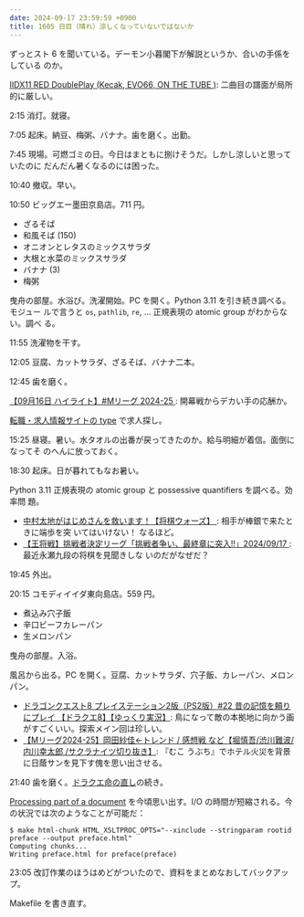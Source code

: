 ```yaml
---
date: 2024-09-17 23:59:59 +0900
title: 1605 日目（晴れ）涼しくなっていないではないか
---
```


ずっとスト 6 を聞いている。デーモン小暮閣下が解説というか、合いの手係をしている
のか。

[IIDX11 RED DoublePlay (Kecak, EVO66, ON THE TUBE
)](https://www.youtube.com/watch?v=tgHfx2vZ1Jw): 二曲目の譜面が局所的に厳しい。

2:15 消灯。就寝。

7:05 起床。納豆、梅粥、バナナ。歯を磨く。出勤。

7:45 現場。可燃ゴミの日。今日はまともに捌けそうだ。しかし涼しいと思っていたのに
だんだん暑くなるのには困った。

10:40 撤収。早い。

10:50 ビッグエー墨田京島店。711 円。

* ざるそば
* 和風そば (150)
* オニオンとレタスのミックスサラダ
* 大根と水菜のミックスサラダ
* バナナ (3)
* 梅粥

曳舟の部屋。水浴び。洗濯開始。PC を開く。Python 3.11 を引き続き調べる。モジュー
ルで言うと `os`, `pathlib`, `re`, ... 正規表現の atomic group がわからない。調べ
る。

11:55 洗濯物を干す。

12:05 豆腐、カットサラダ、ざるそば、バナナ二本。

12:45 歯を磨く。

[【09月16日 ハイライト】#Mリーグ 2024-25
](https://www.youtube.com/watch?v=_YPlxAHOMoQ): 開幕戦からデカい手の応酬か。

[転職・求人情報サイトの type](https://type.jp/) で求人探し。

15:25 昼寝。暑い。水タオルの出番が戻ってきたのか。給与明細が着信。面倒になってそ
のへんに放っておく。

18:30 起床。日が暮れてもなお暑い。

Python 3.11 正規表現の atomic group と possessive quantifiers を調べる。効率問
題。

* [中村太地がはじめさんを救います！【将棋ウォーズ】
  ](https://www.youtube.com/watch?v=Qg07h6m9988): 相手が棒銀で来たときに端歩を突
  いてはいけない！ なるほど。
* [【王将戦】挑戦者決定リーグ「挑戦者争い、最終章に突入!!」2024/09/17
  ](https://www.youtube.com/watch?v=w19lTDmdThs): 最近永瀬九段の将棋を見聞きしな
  いのだがなぜだ？

19:45 外出。

20:15 コモディイイダ東向島店。559 円。

* 煮込み穴子飯
* 辛口ビーフカレーパン
* 生メロンパン

曳舟の部屋。入浴。

風呂から出る。PC を開く。豆腐、カットサラダ、穴子飯、カレーパン、メロンパン。

* [ドラゴンクエスト8 プレイステーション2版（PS2版）#22 昔の記憶を頼りにプレイ
  【ドラクエ8】【ゆっくり実況】](https://www.youtube.com/watch?v=tMDLASXjqDI):
  鳥になって敵の本拠地に向かう画がすごくいい。探索メイン回は珍しい。
* [【Mリーグ2024-25】岡田紗佳←トレンド / 感想戦 など【堀慎吾/渋川難波/内川幸太郎
  /サクラナイツ切り抜き】](https://www.youtube.com/watch?v=SmMYpQRsR6g): 『むこ
  うぶち』でホテル火災を背景に日蔭サンを見下す傀を思い出させる。

21:40 歯を磨く。[ドラクエ命の直し][57]の続き。

[Processing part of a document](https://www.sagehill.net/docbookxsl/Rootid.html)
を今頃思い出す。I/O の時間が短縮される。今の状況では次のようなことが可能だ：

```console
$ make html-chunk HTML_XSLTPROC_OPTS="--xinclude --stringparam rootid preface --output preface.html"
Computing chunks...
Writing preface.html for preface(preface)
```

23:05 改訂作業のほうはめどがついたので、資料をまとめなおしてバックアップ。

Makefile を書き直す。

[57]: https://github.com/showa-yojyo/dqbook/issues/57

